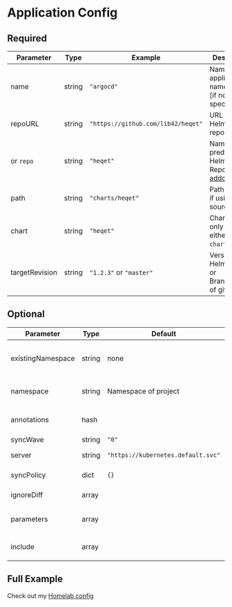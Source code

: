 # Application Config
## Required

| Parameter | Type   | Example | Description |
|-----------|--------|---------|-------------|
| name      | string | `"argocd"`                         | Name of your application & namespace [if not specified] | 
| repoURL   | string | `"https://github.com/lib42/heqet"` | URL to git or Helmchart repo |      
| or `repo` | string | `"heqet"`                          | Name of a predefinied Helm/Git-Repo [see addons/repos](/heqet/addons/repos/) |      
| path      | string | `"charts/heqet"`                   | Path to chart if using git as source repo |
| chart     | string | `"heqet"`                          | Chart name [ only use either `path` or `chart` ] |
| targetRevision | string | `"1.2.3"` or `"master"`       | Version of Helm-Chart or Branch/Tag of git |

## Optional 

| Parameter         | Type   | Default | Example | Description |
|-------------------|--------|---------|---------|-------------|
| existingNamespace | string | none | `"default"` | Don't create namespace, instead use an existing one |
| namespace         | string | Namespace of project | `"superns"` | Name of application namespace |
| annotations       | hash   |         | `my.anno.org/stuff: is-awesome` | Kubernetes Resource annotations |
| syncWave          | string | `"0"`    | `"-2" | ArgoCD SyncWave | 
| server            | string | `"https://kubernetes.default.svc"` | `https://my.external.cluster:8443` | K8s Cluster to deploy to |
| syncPolicy        | dict   | `{}` | See [values.yaml](https://github.com/lib42/heqet/blob/v3/charts/heqet/values.yaml#L12) | ArgoCD automatic syncPolicy |
| ignoreDiff        | array  |     | See ArgoCD docs | ArgoCD [ignoreDifferences](https://argoproj.github.io/argo-cd/user-guide/diffing/)
| parameters        | array  |     |- name: ingress.host<br>value: awesome.url | Parameters override values of app |
| include           | array  |     | - value-snippet  | Include a values snippet from `resources/snippets` |

## Full Example

Check out my [Homelab config](https://github.com/nold360/hive-apps)
